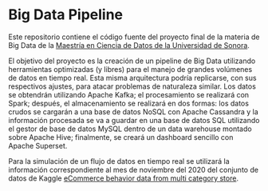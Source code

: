 # Big Data Pipeline

Este repositorio contiene el código fuente del proyecto final de la materia de Big Data de la [Maestría en Ciencia de Datos de la Universidad de Sonora](https://mcd.unison.mx/).

El objetivo del proyecto es la creación de un pipeline de Big Data utilizando herramientas optimizadas (y libres) para el manejo de grandes volúmenes de datos en tiempo real. Esta misma arquitectura podría replicarse, con sus respectivos ajustes, para atacar problemas de naturaleza similar. Los datos se obtendrán utilizando Apache Kafka; el procesamiento se realizará con Spark; después, el almacenamiento se realizará en dos formas: los datos crudos se cargarán a una base de datos NoSQL con Apache Cassandra y la información procesada se va a guardar en una base de datos SQL utilizando el gestor de base de datos MySQL dentro de un data warehouse montado sobre Apache Hive; finalmente, se creará un dashboard sencillo con Apache Superset. 

Para la simulación de un flujo de datos en tiempo real se utilizará la información correspondiente al mes de noviembre del 2020 del conjunto de datos de Kaggle [eCommerce behavior data from multi category store](https://www.kaggle.com/datasets/mkechinov/ecommerce-behavior-data-from-multi-category-store?select=2019-Nov.csv).
